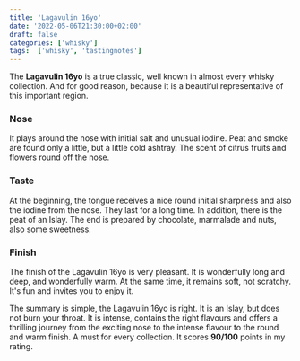 ```yaml
---
title: 'Lagavulin 16yo'
date: '2022-05-06T21:30:00+02:00'
draft: false
categories: ['whisky']
tags:  ['whisky', 'tastingnotes']
---
```


The **Lagavulin 16yo** is a true classic, well known in almost every whisky collection. And for good reason, because it is a beautiful representative of this important region.

### Nose

It plays around the nose with initial salt and unusual iodine. Peat and smoke are found only a little, but a little cold ashtray. The scent of citrus fruits and flowers round off the nose.

### Taste

At the beginning, the tongue receives a nice round initial sharpness and also the iodine from the nose. They last for a long time. In addition, there is the peat of an Islay. The end is prepared by chocolate, marmalade and nuts, also some sweetness.

### Finish

The finish of the Lagavulin 16yo is very pleasant. It is wonderfully long and deep, and wonderfully warm. At the same time, it remains soft, not scratchy. It's fun and invites you to enjoy it.

The summary is simple, the Lagavulin 16yo is right. It is an Islay, but does not burn your throat. It is intense, contains the right flavours and offers a thrilling journey from the exciting nose to the intense flavour to the round and warm finish. A must for every collection. It scores **90/100** points in my rating.
